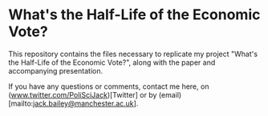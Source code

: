 # What's the Half-Life of the Economic Vote?

This repository contains the files necessary to replicate my project "What's the Half-Life of the Economic Vote?", along with the paper and accompanying presentation.

If you have any questions or comments, contact me here, on (www.twitter.com/PoliSciJack)[Twitter] or by (email)[mailto:jack.bailey@manchester.ac.uk].
